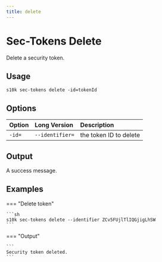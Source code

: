 ```yaml
---
title: delete
---
```

# Sec-Tokens Delete

Delete a security token.

## Usage

```
s10k sec-tokens delete -id=tokenId
```

## Options

<div markdown="1" class="options-explicit-col-widths">

| Option | Long Version | Description |
|:-------|:-------------|:------------|
| `-id=` | `--identifier=` | the token ID to delete |

</div>

## Output

A success message.

## Examples

=== "Delete token"

	```sh
	s10k sec-tokens delete --identifier ZCv5FUjlTlIQGjigLhSW
	```

=== "Output"

	```
	Security token deleted.
	```

